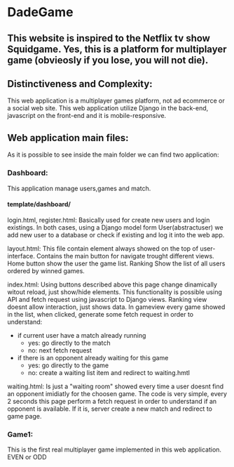 # DadeGame
## This website is inspired to the Netflix tv show Squidgame. Yes, this is a platform for multiplayer game (obvieosly if you lose, you will not die).
## Distinctiveness and Complexity: 
This web application is a multiplayer games platform, not ad ecommerce or a social web site. This web application utilize Django in the back-end, javascript on the front-end and it is mobile-responsive.

## Web application main files:
As it is possible to see inside the main folder we can find two application:

### Dashboard:
This application manage users,games and match.

#### template/dashboard/
login.html, register.html: Basically used for create new users and login existings. In both cases, using a Django model form User(abstractuser) we add new user to a database or check if existing and log it into the web app.

layout.html: This file contain element always showed on the top of user-interface. Contains the main button for navigate trought different views. Home button show the user the game list. Ranking Show the list of all users ordered by winned games.

index.html: Using buttons described above this page change dinamically witout reload, just show/hide elements. This functionality is possible using API and fetch request using javascript to Django views. Ranking view doesnt allow interaction, just shows data. In gameview every game showed in the list, when clicked, generate some fetch request in order to understand:
- if current user have a match already running
   - yes: go directly to the match
   - no: next fetch request
- if there is an opponent already waiting for this game
   - yes: go directly to the game
   - no: create a waiting list item and redirect to waiting.hmtl

waiting.html: Is just a "waiting room" showed every time a user doesnt find an opponent imidiatly for the choosen game. The code is very simple, every 2 seconds this page perform a fetch request in order to understand if an opponent is available. If it is, server create a new match and redirect to game page.

### Game1:
This is the first real multiplayer game implemented in this web application. EVEN or ODD
